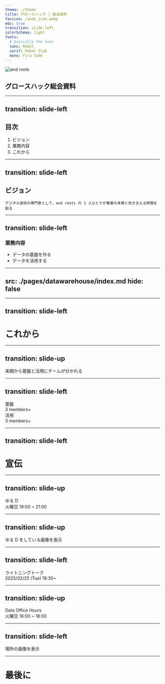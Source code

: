 ```yaml
---
theme: ./theme
title: グロースハック | 総会資料
favicon: /ando_icon.webp
mdc: true
transition: slide-left
colorSchema: light
fonts:
  # basically the text
  sans: Robot
  serif: Robot Slab
  mono: Fira Code
---
```


<img src="/ando_icon.webp" alt="and roots" class="w-[200px] h-auto mx-auto mb-5 rounded-xl" />

## グロースハック総会資料

---
transition: slide-left
---

## 目次

1. ビジョン
2. 業務内容
3. これから

---
transition: slide-left
---

## ビジョン

```
デジタル技術の専門家として、and roots の 1 人ひとりが事業の本質と向き合える時間を創る
```

---
transition: slide-left
---

### 業務内容

- データの基盤を作る
- データを活用する

---
src: ./pages/datawarehouse/index.md
hide: false
---

---
transition: slide-left
---

# これから


---
transition: slide-up
---

<div className="font-bold text-[4.5rem]">
  来期から<span v-mark.yellow="1">基盤</span>と<span v-mark.purple="1">活用</span>にチームが分かれる
</div>

---
transition: slide-left
---

<div className="relative flex items-center w-[1400px] space-x-8 mx-auto h-full">
    <div className="border rounded-xl shadow-xl p-8 flex-1">
        <div className="text-[45px] font-semibold text-center mb-6">
            基盤
            <div className="text-gray-500 text-[28px]">
            3 members+
            </div>
        </div>
        <div className="space-y-8">
            <MemberCard
              name="谷口 健太"
              nickname="けんてぃー"
              imageSrc="https://ca.slack-edge.com/TL86R5GH1-UL86R5GV9-42d14dbc2420-512"
            />
            <MemberCard
              name="国分 拓也"
              nickname="くぶたく"
              imageSrc="https://ca.slack-edge.com/TL86R5GH1-U04DD6NLZQ9-8fe529d0275b-72"
            />
            <MemberCard
              name="笹本 卓臣"
              nickname="もてぃ"
              imageSrc="https://ca.slack-edge.com/TL86R5GH1-UMFSB9SNQ-69f53e3cc465-72"
            />
        </div>
    </div>
    <div className="border rounded-xl shadow-xl p-8 flex-1">
        <div className="text-[45px] font-semibold text-center mb-6">
            活用
            <div className="text-gray-500 text-[28px]">
            3 members+
            </div>
        </div>
        <div className="space-y-8">
            <MemberCard
              name="堀 順郎"
              nickname="のぶろー"
              imageSrc="https://ca.slack-edge.com/TL86R5GH1-U04QAP3048N-8b3f5f4127ed-512"
            />
            <MemberCard
              name="崎本 育直"
              nickname="いっくん"
              imageSrc="https://ca.slack-edge.com/TL86R5GH1-U039MJ5HN91-d2db0181d802-512"
            />
            <MemberCard
              name="能村 優希"
              nickname="のむ"
              imageSrc="https://ca.slack-edge.com/TL86R5GH1-U0281NV010D-b0903e6ed514-512"
            />
        </div>
    </div>
</div>

---
transition: slide-left
---

# 宣伝

---
transition: slide-up
---

<div className="text-[4.5rem] font-bold">ゆる D</div>
<div className="text-gray-500 text-[2rem]">火曜日 19:00 ~ 21:00</div>

---
transition: slide-up
---

ゆる D をしている画像を表示

---
transition: slide-left
---

<div className="w-[1000px] h-full mx-auto flex flex-col items-center justify-between">
    <div className="text-left italic">
        <div className="text-[5rem] font-bold text-yellow-400">
          <span v-mark.yellow="1">ライトニングトーク</span>
        </div>
    </div>
    <div className="text-left">
      <div v-mark.circle.yellow="2" className="text-[1.5rem] font-semibold">2025/02/25 (Tue) 18:30~</div>
    </div>
</div>

---
transition: slide-up
---

<div className="text-[4.5rem] font-bold">Data Office Hours</div>
<div className="text-gray-500 text-[2rem]">火曜日 16:00 ~ 18:00</div>


---
transition: slide-left
---

場所の画像を表示

---

# 最後に

